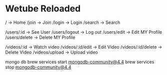 # Wetube Reloaded

/ -> Home
/join -> Join
/login -> Login
/search -> Search

/users/:id -> See User
/users/logout -> Log out
/users/edit -> Edit MY Profile
/users/delete -> Delete MY Profile

/videos/:id -> Watch video
/videos/:id/edit -> Edit Video
/videos/:id/delete -> Delete Video
/videos/upload -> Upload video

mongo db
brew services start mongodb-community@4.4
brew services stop mongodb-community@4.4
